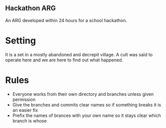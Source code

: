 ## Hackathon ARG
 
An ARG developed within 24 hours for a school hackathon.

# Setting

It is a set in a mostly abandoned and decrepit village. A cult was said to operate here
and we are here to find out what happened.

# Rules

- Everyone works from their own directory and branches unless given permission
- Give the branches and commits clear names so if something breaks it is an easier fix
- Prefix the names of brances with your own name so it stays clear which branch is whose
